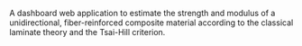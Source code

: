 A dashboard web application to estimate the strength and modulus of a unidirectional, fiber-reinforced composite material according to the classical laminate theory and the Tsai-Hill criterion.
